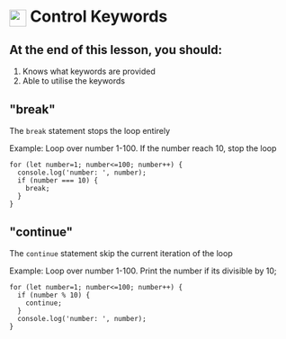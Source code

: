 # <span><img src="../../../../ga_cog.png" width="30" height="30" style="vertical-align: middle;"></span> Control Keywords

## At the end of this lesson, you should:
1. Knows what keywords are provided
2. Able to utilise the keywords

## "break"
The `break` statement stops the loop entirely

Example:
Loop over number 1-100. If the number reach 10, stop the loop
```
for (let number=1; number<=100; number++) {
  console.log('number: ', number);
  if (number === 10) {
    break;
  }
}
```


## "continue"
The `continue` statement skip the current iteration of the loop

Example:
Loop over number 1-100. Print the number if its divisible by 10;
```
for (let number=1; number<=100; number++) {
  if (number % 10) {
    continue;
  }
  console.log('number: ', number);
}
```
